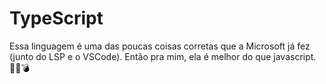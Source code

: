 # TypeScript

Essa linguagem é uma das poucas coisas corretas que a Microsoft já fez (junto do LSP e o VSCode).
Então pra mim, ela é melhor do que javascript. 
🏃‍💨💣
